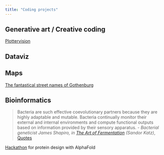 ```yaml
---
title: "Coding projects"
---
```


## Generative art / Creative coding
[Plottervision](projects/coding/Plottervision.md)


## Dataviz


## Maps
[The fantastical street names of Gothenburg](https://silfaz.github.io/gbgclusters/)

## Bioinformatics

>Bacteria are such effective coevolutionary partners because they are highly adaptable and mutable. Bacteria continually monitor their external and internal environments and compute functional outputs based on information provided by their sensory apparatus. - _Bacterial geneticist James Shapiro, in [The Art of Fermentation](projects/books/The%20Art%20of%20Fermentation.md) (Sandor Katz)_, [Quotes](Quotes.md)

[Hackathon](projects/coding/Hackathon.md) for protein design with AlphaFold